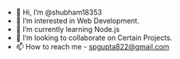 - 👋 Hi, I’m @shubham18353
- 👀 I’m interested in Web Development.
- 🌱 I’m currently learning Node.js
- 💞️ I’m looking to collaborate on Certain Projects.
- 📫 How to reach me - spgupta822@gmail.com

<!---
shubham18353/shubham18353 is a ✨ special ✨ repository because its `README.md` (this file) appears on your GitHub profile.
You can click the Preview link to take a look at your changes.
--->
